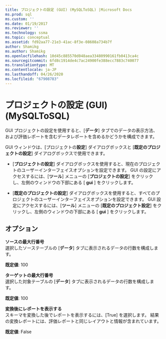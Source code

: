 ```yaml
---
title: プロジェクトの設定 (GUI) (MySQLToSQL) |Microsoft Docs
ms.prod: sql
ms.custom: ''
ms.date: 01/19/2017
ms.reviewer: ''
ms.technology: ssma
ms.topic: conceptual
ms.assetid: fd92aa77-21e3-41ac-8f3e-08608a734b7f
author: Shamikg
ms.author: Shamikg
ms.openlocfilehash: 10d45c885570d048aea33480990161fb0413ca4c
ms.sourcegitcommit: 6fd8c1914de4c7ac24900fe388ecc7883c740077
ms.translationtype: MT
ms.contentlocale: ja-JP
ms.lasthandoff: 04/26/2020
ms.locfileid: "67908783"
---
```

# <a name="project-settings-gui--mysqltosql"></a>プロジェクトの設定 (GUI) (MySQLToSQL)
GUI プロジェクトの設定を使用すると、[**データ**] タブでのデータの表示方法、および評価レポートを含むデータレポートを含めるかどうかを構成できます。  
  
GUI ウィンドウは、[プロジェクトの**設定**] ダイアログボックスと [**既定のプロジェクトの設定**] ダイアログボックスで使用できます。  
  
-   [**プロジェクトの設定**] ダイアログボックスを使用すると、現在のプロジェクトのユーザーインターフェイスオプションを設定できます。 GUI の設定にアクセスするには、[**ツール**] メニューの [**プロジェクトの設定**] をクリックし、左側のウィンドウの下部にある [ **gui** ] をクリックします。  
  
-   [**既定のプロジェクトの設定**] ダイアログボックスを使用すると、すべてのプロジェクトのユーザーインターフェイスオプションを設定できます。 GUI 設定にアクセスするには、[**ツール**] メニューの [**既定のプロジェクト設定**] をクリックし、左側のウィンドウの下部にある [ **gui** ] をクリックします。  
  
## <a name="options"></a>オプション  
**ソースの最大行番号**  
選択したソーステーブルの [**データ**] タブに表示されるデータの行数を構成します。  
  
**既定値**: 100  
  
**ターゲットの最大行番号**  
選択した対象テーブルの [**データ**] タブに表示されるデータの行数を構成します。  
  
**既定値**: 100  
  
**変換後にレポートを表示する**  
スキーマを変換した後でレポートを表示するには、[True] を選択します。 結果の変換レポートには、評価レポートと同じレイアウトと情報が含まれています。  
  
**既定値**: False  
  
